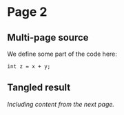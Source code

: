 Page 2
======

Multi-page source
-----------------

We define some part of the code here:

```{lit} C++, Add x and y into z
int z = x + y;
```

Tangled result
--------------

*Including content from the next page.*

```{tangle} file: src/main2.cpp
```

